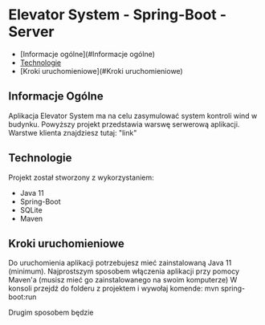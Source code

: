 # Elevator System - Spring-Boot - Server
* [Informacje ogólne](#Informacje ogólne)
* [Technologie](#Technologie)
* [Kroki uruchomieniowe](#Kroki uruchomieniowe)


## Informacje Ogólne
Aplikacja Elevator System ma na celu zasymulować system kontroli wind w budynku. Powyższy projekt przedstawia warswę serwerową aplikacji. Warstwe klienta znajdziesz tutaj: "link"
	
## Technologie
Projekt został stworzony z wykorzystaniem:
* Java 11
* Spring-Boot
* SQLite
* Maven

## Kroki uruchomieniowe
Do uruchomienia aplikacji potrzebujesz mieć zainstalowaną Java 11 (minimum).
Najprostszym sposobem włączenia aplikacji przy pomocy Maven'a (musisz mieć go zainstalowanego na swoim komputerze)
W konsoli przejdź do folderu z projektem i wywołaj komende:
mvn spring-boot:run

Drugim sposobem będzie 
